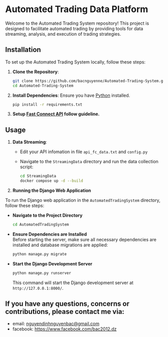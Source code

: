 # Automated Trading Data Platform

Welcome to the Automated Trading System repository! This project is designed to facilitate automated trading by providing tools for data streaming, analysis, and execution of trading strategies.

## Installation

To set up the Automated Trading System locally, follow these steps:

1. **Clone the Repository**:
   ```bash
   git clone https://github.com/bacnguyenne/Automated-Trading-System.git
   cd Automated-Trading-System
   ```

2. **Install Dependencies**:
   Ensure you have [Python](https://www.python.org/downloads/) installed.

   ```bash
   pip install -r requirements.txt
   ```
2. **Setup [Fast Connect API](https://www.ssi.com.vn/khach-hang-ca-nhan/fast-connect-api) follow guideline.**

## Usage

1. **Data Streaming**:
   - Edit your API infomation in file `api_fc_data.txt` and `config.py` 
    
   - Navigate to the `StreamingData` directory and run the data collection script:
     ```bash
     cd StreamingData
     docker compose up -d --build
     ```

2. **Running the Django Web Application**

To run the Django web application in the `AutomatedTradingSystem` directory, follow these steps:

- **Navigate to the Project Directory**  
   ```bash
   cd AutomatedTradingSystem
   ```

- **Ensure Dependencies are Installed**  
   Before starting the server, make sure all necessary dependencies are installed and database migrations are applied:
   ```bash
   python manage.py migrate
   ```

- **Start the Django Development Server**  
   ```bash
   python manage.py runserver
   ```

   This command will start the Django development server at `http://127.0.0.1:8000/`.

## If you have any questions, concerns or contributions, please contact me via:
- email: nguyendinhnguyenbac@gmail.com
- facebook: https://www.facebook.com/bac2012.dz

